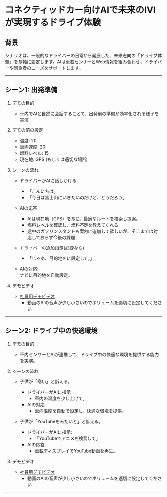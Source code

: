 # コネクティッドカー向けAIで未来のIVIが実現するドライブ体験

## 背景

シナリオは、一般的なドライバーの日常から発展した、未来志向の「ドライブ体験」を基軸に設定します。AIは車載センサーとWeb情報を組み合わせ、ドライバーや同乗者のニーズをサポートします。

---

## シーン1: 出発準備

1. デモの目的
    - 車内でAIと自然に会話することで、出発前の準備が効率化される様子を実演  

2. デモの前の設定
    - 温度: 20
    - 車両速度: 20
    - 燃料レベル: 15
    - 現在地: GPS (もしくは適切な場所)

3. シーンの流れ
   - ドライバーがAIに話しかける  
        - 「こんにちは」 
        - 「今日は富士山にいきたいのだけど、どうだろう」
   - AIの応答  
     - AIは現在地（GPS）を基に、最適なルートを検索し提案。  
     - 燃料レベルを確認し、燃料不足を教えてくれる
     - 途中のガソリンスタンドも案内に追加して欲しいが、そこまでは対応しておらず今後の課題


   - ドライバーの追加指示(必要なら)  
     - 「じゃあ、目的地をに設定して。」
   - AIの対応:  
     ナビに目的地を自動設定。  

4. デモビデオ
    - [社員用デモビデオ](https://drive.google.com/file/d/1iLmbXYWEsSnCEJNExqw8COSAw5WC2c3O/view?usp=drive_link)
        - 動画のAIの音声が少し小さいのでボリュームを適切に設定してください

---

## シーン2: ドライブ中の快適環境

1. デモの目的 
   - 車内センサーとAIが連携して、ドライブ中の快適な環境を提供する能力を実演。  

2. シーンの流れ
   - 子供が「寒い」と訴える。  
        - ドライバーがAIに指示  
            - 車内の温度を少し上げて」
        - AIの対応 
            - 車内温度を自動で設定し、快適な環境を提供。  

   - 子供が「YouTubeをみたいと」と訴える。
        - ドライバーがAIに指示:  
            - 「YouTubeでアニメを検索して」
        - AIの応答 
            - 車載ディスプレイでYouTube動画を再生。  

3. デモビデオ
    - [社員用デモビデオ](https://drive.google.com/file/d/1MABcx9x18vbSoYQpUqtcmDzllXy7hwtC/view?usp=drive_link)
        - 動画のAIの音声が少し小さいのでボリュームを適切に設定してください

---

